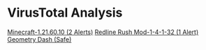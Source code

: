 # VirusTotal Analysis

[Minecraft-1.21.60.10 (2 Alerts)](https://www.virustotal.com/gui/file/7cd53a094a664ab1c3b7268c242f0499ddb008b303ee560d794568b03a79cab2/detection)
[Redline Rush Mod-1-4-1-32 (1 Alert)](https://www.virustotal.com/gui/file/0d6932ae68822f86b7013b1e16b357a6f740c2b9f3ab7276462c07cfcc4134c5)
[Geometry Dash (Safe)](https://www.virustotal.com/gui/file/dc50a4344fb9b6c82c451da94b9757adc2a48d704c71e621c5227a32599298bc)
